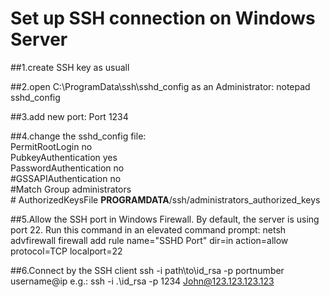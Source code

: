 # Set up SSH connection on Windows Server

##1.create SSH key as usuall

##2.open C:\ProgramData\ssh\sshd_config as an Administrator:
  notepad sshd_config

##3.add new port:
  Port 1234
  
##4.change the sshd_config file:<br />
  PermitRootLogin no <br />
  PubkeyAuthentication yes <br />
  PasswordAuthentication no <br />
  \#GSSAPIAuthentication no <br />
  \#Match Group administrators <br />
  \#   AuthorizedKeysFile __PROGRAMDATA__/ssh/administrators_authorized_keys

##5.Allow the SSH port in Windows Firewall. By default, the server is using port 22. Run this command in an elevated command prompt:
  netsh advfirewall firewall add rule name="SSHD Port" dir=in action=allow protocol=TCP localport=22
  
##6.Connect by the SSH client
  ssh -i path\to\id_rsa -p portnumber username@ip
  e.g.: ssh -i .\id_rsa -p 1234 John@123.123.123.123
